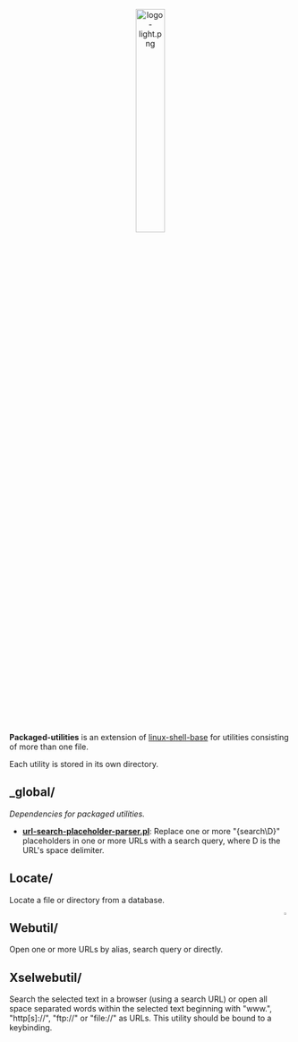 
<p align='center'>
  <img src='https://raw.githubusercontent.com/linux-shell-base/linux-shell-base/images/logo-light.png' width='32%' alt='logo-light.png'>
</p>
</br>

**Packaged-utilities** is an extension of [linux-shell-base][linux-shell-base] for utilities consisting of more than one file.

Each utility is stored in its own directory.

## _global/

*Dependencies for packaged utilities.*

* [**url-search-placeholder-parser.pl**][url-search-placeholder-parser.pl]: Replace one or more "{search\D}" placeholders in one or more URLs with a search query, where D is the URL's space delimiter.

## Locate/

Locate a file or directory from a database.

<img src='/../images/gold-star.png' width='2.5%' align='right' disabled='true'>

## Webutil/

Open one or more URLs by alias, search query or directly.

## Xselwebutil/

Search the selected text in a browser (using a search URL) or open all space separated words within the selected text beginning with "www.", "http[s]://", "ftp://" or "file://" as URLs. This utility should be bound to a keybinding.



[linux-shell-base]: https://github.com/linux-shell-base/linux-shell-base

[url-search-placeholder-parser.pl]: https://github.com/linux-shell-base/packaged-utilities/blob/master/_global/url-search-placeholder-parser.pl

